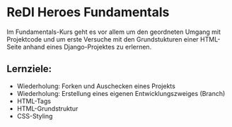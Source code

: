 # ReDI Heroes Fundamentals

Im Fundamentals-Kurs geht es vor allem um den geordneten Umgang mit Projektcode und um erste Versuche mit den Grundstukturen einer HTML-Seite anhand eines Django-Projektes zu erlernen. 

## Lernziele:
- Wiederholung: Forken und Auschecken eines Projekts
- Wiederholung: Erstellung eines eigenen Entwicklungszweiges (Branch)
- HTML-Tags
- HTML-Grundstruktur
- CSS-Styling





